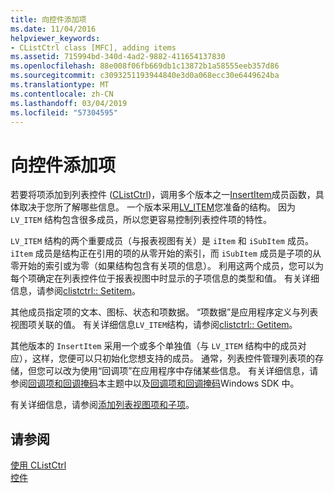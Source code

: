 ```yaml
---
title: 向控件添加项
ms.date: 11/04/2016
helpviewer_keywords:
- CListCtrl class [MFC], adding items
ms.assetid: 715994bd-340d-4ad2-9882-411654137830
ms.openlocfilehash: 88e008f06fb669db1c13872b1a58555eeb357d86
ms.sourcegitcommit: c3093251193944840e3d0a068ecc30e6449624ba
ms.translationtype: MT
ms.contentlocale: zh-CN
ms.lasthandoff: 03/04/2019
ms.locfileid: "57304595"
---
```

# <a name="adding-items-to-the-control"></a>向控件添加项

若要将项添加到列表控件 ([CListCtrl](../mfc/reference/clistctrl-class.md))，调用多个版本之一[InsertItem](../mfc/reference/clistctrl-class.md#insertitem)成员函数，具体取决于您所了解哪些信息。 一个版本采用[LV_ITEM](/windows/desktop/api/commctrl/ns-commctrl-taglvitema)您准备的结构。 因为 `LV_ITEM` 结构包含很多成员，所以您更容易控制列表控件项的特性。


  `LV_ITEM` 结构的两个重要成员（与报表视图有关）是 `iItem` 和 `iSubItem` 成员。 
  `iItem` 成员是结构正在引用的项的从零开始的索引，而 `iSubItem` 成员是子项的从零开始的索引或为零（如果结构包含有关项的信息）。 利用这两个成员，您可以为每个项确定在列表控件位于报表视图中时显示的子项信息的类型和值。 有关详细信息，请参阅[clistctrl:: Setitem](../mfc/reference/clistctrl-class.md#setitem)。

其他成员指定项的文本、图标、状态和项数据。 “项数据”是应用程序定义与列表视图项关联的值。 有关详细信息`LV_ITEM`结构，请参阅[clistctrl:: Getitem](../mfc/reference/clistctrl-class.md#getitem)。

其他版本的 `InsertItem` 采用一个或多个单独值（与 `LV_ITEM` 结构中的成员对应），这样，您便可以只初始化您想支持的成员。 通常，列表控件管理列表项的存储，但您可以改为使用“回调项”在应用程序中存储某些信息。 有关详细信息，请参阅[回调项和回调掩码](../mfc/callback-items-and-the-callback-mask.md)本主题中以及[回调项和回调掩码](/windows/desktop/Controls/using-list-view-controls)Windows SDK 中。

有关详细信息，请参阅[添加列表视图项和子项](/windows/desktop/Controls/using-list-view-controls)。

## <a name="see-also"></a>请参阅

[使用 CListCtrl](../mfc/using-clistctrl.md)<br/>
[控件](../mfc/controls-mfc.md)
